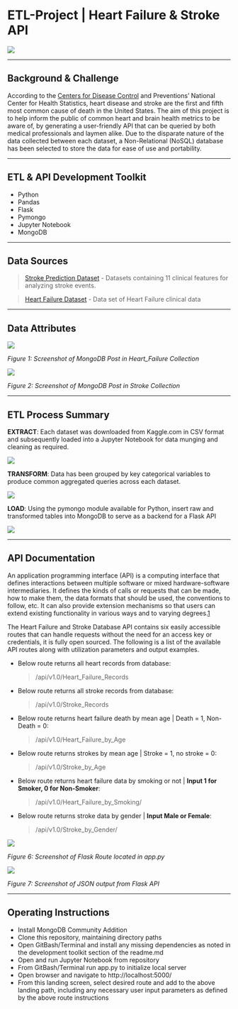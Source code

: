 # ETL-Project | Heart Failure & Stroke API

![](Images/ETL.jpg)

---
## Background & Challenge

According to the [Centers for Disease Control](https://www.cdc.gov/nchs/fastats/leading-causes-of-death.htm) and Preventions’ National Center for Health Statistics, heart disease and stroke are the first and fifth most common cause of death in the United States. The aim of this project is to help inform the public of common heart and brain health metrics to be aware of, by generating a user-friendly API that can be queried by both medical professionals and laymen alike. Due to the disparate nature of the data collected between each dataset, a Non-Relational (NoSQL) database has been selected to store the data for ease of use and portability.

---
## ETL & API Development Toolkit

* Python
* Pandas
* Flask
* Pymongo
* Jupyter Notebook
* MongoDB

---
## Data Sources

> [Stroke Prediction Dataset](https://www.kaggle.com/fedesoriano/stroke-prediction-dataset) - Datasets containing 11 clinical features for analyzing stroke events.

> [Heart Failure Dataset](https://www.kaggle.com/andrewmvd/heart-failure-clinical-data) - Data set of Heart Failure clinical data

---
## Data Attributes
![](Images/mongo_hf.png)

*Figure 1: Screenshot of MongoDB Post in Heart_Failure Collection*

![](Images/mongo_s.png)

*Figure 2: Screenshot of MongoDB Post in Stroke Collection*

---
## ETL Process Summary

**EXTRACT**: Each dataset was downloaded from Kaggle.com in CSV format and subsequently loaded into a Jupyter Notebook for data munging and cleaning as required.

![](Images/extract.png)

**TRANSFORM**: Data has been grouped by key categorical variables to produce common aggregated queries across each dataset.

![](Images/trans.png)

**LOAD**:  Using the pymongo module available for Python, insert raw and transformed tables into MongoDB to serve as a backend for a Flask API

![](Images/load.png)

---
## API Documentation

An application programming interface (API) is a computing interface that defines interactions between multiple software or mixed hardware-software intermediaries. It defines the kinds of calls or requests that can be made, how to make them, the data formats that should be used, the conventions to follow, etc. It can also provide extension mechanisms so that users can extend existing functionality in various ways and to varying degrees.[1](https://en.wikipedia.org/wiki/API#cite_note-Fisher1-1) 

The Heart Failure and Stroke Database API contains six easily accessible routes that can handle requests without the need for an access key or credentials, it is fully open sourced. The following is a list of the available API routes along with utilization parameters and output examples.

* Below route returns all heart records from database:
    > /api/v1.0/Heart_Failure_Records

* Below route returns all stroke records from database:
    > /api/v1.0/Stroke_Records

* Below route returns heart failure death by mean age | Death = 1, Non-Death = 0:
    > /api/v1.0/Heart_Failure_by_Age

* Below route returns strokes by mean age | Stroke = 1, no stroke = 0:
    > /api/v1.0/Stroke_by_Age

* Below route returns heart failure data by smoking or not | **Input 1 for Smoker, 0 for Non-Smoker**:
    > /api/v1.0/Heart_Failure_by_Smoking/

* Below route returns stroke data by gender | **Input Male or Female**:
    > /api/v1.0/Stroke_by_Gender/

![](Images/flask_route.png)

*Figure 6: Screenshot of Flask Route located in app.py*

![](Images/flask_json.png)

*Figure 7: Screenshot of JSON output from Flask API*

---
## Operating Instructions

* Install MongoDB Community Addition
* Clone this repository, maintaining directory paths
* Open GitBash/Terminal and install any missing dependencies as noted in the development toolkit section of the readme.md
* Open and run Jupyter Notebook from repository
* From GitBash/Terminal run app.py to initialize local server
* Open browser and navigate to http://localhost:5000/
* From this landing screen, select desired route and add to the above landing path, including any necessary user input parameters as defined by the above route instructions